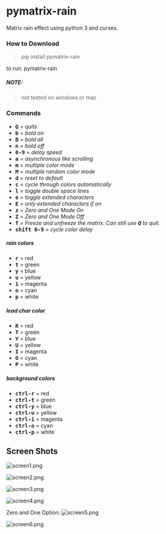 # pymatrix-rain
Matrix rain effect using python 3 and curses.

### How to Download
 >pip install pymatrix-rain
 
 to run: pymatrix-rain


##### NOTE:

> not tested on windows or mac


###  Commands
- **<kbd>Q</kbd>** = *quits*
- **<kbd>b</kbd>** = *bold on*
- **<kbd>B</kbd>** = *bold all*
- **<kbd>n</kbd>** = *bold off*
- **<kbd>0-9</kbd>** = *delay speed*
- **<kbd>a</kbd>** = *asynchronous like scrolling*
- **<kbd>m</kbd>** = *multiple color mode*
- **<kbd>M</kbd>** = *multiple random color mode*
- **<kbd>d</kbd>** = *reset to default*
- **<kbd>c</kbd>** = *cycle through colors automatically*
- **<kbd>l</kbd>** = *toggle double space lines*
- **<kbd>e</kbd>** = *toggle extended characters*
- **<kbd>E</kbd>** = *only extended characters if on*
- **<kbd>z</kbd>** = *Zero and One Mode On*
- **<kbd>Z</kbd>** = *Zero and One Mode Off*
- **<kbd>f</kbd>** = *Freeze and unfreeze the matrix. Can still use **<kbd>Q</kbd>** to quit.*
- **<kbd>shift 0-9</kbd>** = *cycle color delay*

##### rain colors
- **<kbd>r</kbd>** = red
- **<kbd>t</kbd>** = green
- **<kbd>y</kbd>** = blue
- **<kbd>u</kbd>** = yellow
- **<kbd>i</kbd>** = magenta
- **<kbd>o</kbd>** = cyan
- **<kbd>p</kbd>** = white

##### lead char color
- **<kbd>R</kbd>** = red
- **<kbd>T</kbd>** = green
- **<kbd>Y</kbd>** = blue
- **<kbd>U</kbd>** = yellow
- **<kbd>I</kbd>** = magenta
- **<kbd>O</kbd>** = cyan
- **<kbd>P</kbd>** = white

##### background colors
- **<kbd>ctrl-r</kbd>** = red
- **<kbd>ctrl-t</kbd>** = green
- **<kbd>ctrl-y</kbd>** = blue
- **<kbd>ctrl-u</kbd>** = yellow
- **<kbd>ctrl-i</kbd>** = magenta
- **<kbd>ctrl-o</kbd>** = cyan
- **<kbd>ctrl-p</kbd>** = white

## Screen Shots

![screen1.png](https://i.fluffy.cc/MKs7Xz0K9hFJn6Np8FTWhF5NNkG7PbQK.png)

![screen2.png](https://i.fluffy.cc/3B88FSK9j8lTRgq4k52ZDLZPf02fpWnv.png)

![screen3.png](https://i.fluffy.cc/WHXssN9PRl9GfGqgGRBfZmpZKNGLk2DC.png)

![screen4.png](https://i.fluffy.cc/977jk4tNLV7tPdfw9B46VM2m6NNRqwt6.png)

Zero and One Option:
![screen5.png](https://i.fluffy.cc/G0qMmWzfjSchhhCPzmkgn7wDz79jq12P.png)

![screen6.png](https://i.fluffy.cc/Fp84jD66bc8vwV4MrKncWR13GcJQhsjK.png)